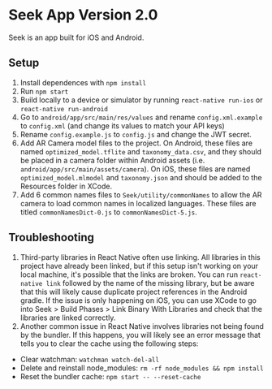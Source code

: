 # Seek App Version 2.0

Seek is an app built for iOS and Android. 

## Setup

1. Install dependences with `npm install`
2. Run `npm start`
3. Build locally to a device or simulator by running `react-native run-ios` or `react-native run-android`
4. Go to `android/app/src/main/res/values` and rename `config.xml.example` to `config.xml` (and change its values to match your API keys)
5. Rename `config.example.js` to `config.js` and change the JWT secret.
6. Add AR Camera model files to the project. On Android, these files are named `optimized_model.tflite` and `taxonomy_data.csv`, and they should be placed in a camera folder within Android assets (i.e. `android/app/src/main/assets/camera`). On iOS, these files are named `optimized_model.mlmodel` and `taxonomy.json` and should be added to the Resources folder in XCode. 
7. Add 6 common names files to `Seek/utility/commonNames` to allow the AR camera to load common names in localized languages. These files are titled `commonNamesDict-0.js` to `commonNamesDict-5.js`.

## Troubleshooting

1. Third-party libraries in React Native often use linking. All libraries in this project have already been linked, but if this setup isn't working on your local machine, it's possible that the links are broken. You can run `react-native link` followed by the name of the missing library, but be aware that this will likely cause duplicate project references in the Android gradle. If the issue is only happening on iOS, you can use XCode to go into Seek > Build Phases > Link Binary With Libraries and check that the libraries are linked correctly. 
2. Another common issue in React Native involves libraries not being found by the bundler. If this happens, you will likely see an error message that tells you to clear the cache using the following steps: 
  * Clear watchman: `watchman watch-del-all`
  * Delete and reinstall node_modules: `rm -rf node_modules && npm install`
  * Reset the bundler cache: `npm start -- --reset-cache`

